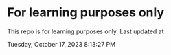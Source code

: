 # For learning purposes only
This repo is for learning purposes only.
Last updated at

Tuesday, October 17, 2023 8:13:27 PM

